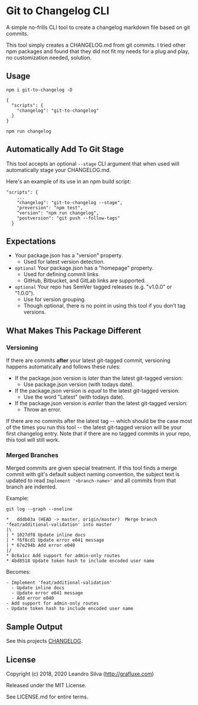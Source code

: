 # Git to Changelog CLI

A simple no-frills CLI tool to create a changelog markdown file based on git commits.

This tool simply creates a CHANGELOG.md from git commits. I tried other npm packages and found that they did not fit my needs for a plug and play, no customization needed, solution.

## Usage

`npm i git-to-changelog -D`

```
{
  "scripts": {
    "changelog": "git-to-changelog"
  }
}
```
```
npm run changelog
```

## Automatically Add To Git Stage

This tool accepts an optional `--stage` CLI argument that when used will automatically stage your CHANGELOG.md.

Here's an example of its use in an npm build script:

```
"scripts": {
    ...
    "changelog": "git-to-changelog --stage",
    "preversion": "npm test",
    "version": "npm run changelog",
    "postversion": "git push --follow-tags"
  }
```

## Expectations

- Your package.json has a "version" property.
  - Used for latest version detection.
- `optional` Your package.json has a "homepage" property.
  - Used for defining commit links.
  - GitHub, Bitbucket, and GitLab links are supported.
- `optional` Your repo has SemVer tagged releases (e.g. "v1.0.0" or "1.0.0").
  - Use for version grouping.
  - Though optional, there is no point in using this tool if you don't tag versions.

## What Makes This Package Different

### Versioning

If there are commits __after__ your latest git-tagged commit, versioning happens automatically and follows these rules:

- If the package.json version is _later_ than the latest git-tagged version:
  - Use package.json version (with todays date).
- If the package.json version is _equal_ to the latest git-tagged version:
  - Use the word "Latest" (with todays date).
- If the package.json version is _earlier_ than the latest git-tagged version:
  - Throw an error.

If there are no commits after the latest tag -- which should be the case most of the times you run this tool -- the latest git-tagged version will be your first changelog entry. Note that if there are no tagged commits in your repo, this tool will still work.

### Merged Branches

Merged commits are given special treatment. If this tool finds a merge commit with git's default subject naming convention, the subject text is updated to read `Implement '<branch-name>'` and all commits from that branch are indented.

Example:

```
git log --graph --oneline

*   dddb03a (HEAD -> master, origin/master)  Merge branch 'feat/additional-validation' into master
|\
| * 1027df0 Update inline docs
| * f6f8cd1 Update error e041 message
| * 67e294b Add error e040
|/
* 8c6a1cc Add support for admin-only routes
* 4bd8518 Update token hash to include encoded user name
```

Becomes:

```
- Implement 'feat/additional-validation'
  - Update inline docs
  - Update error e041 message
  - Add error e040
- Add support for admin-only routes
- Update token hash to include encoded user name
```

## Sample Output

See this projects [CHANGELOG](https://github.com/Grafluxe/git-to-changelog/blob/master/CHANGELOG.md).

## License

Copyright (c) 2018, 2020 Leandro Silva (http://grafluxe.com)

Released under the MIT License.

See LICENSE.md for entire terms.
